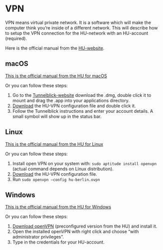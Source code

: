 VPN
===

VPN means virtual private network. It is a software which will make the computer think you’re inside of a different network. This will describe how to setup the VPN connection for the HU-network with an HU-account (required).

Here is the official manual from the [HU-website].

macOS
-----

[This is the official manual from the HU for macOS]

Or you can follow these steps:

1.  Go to the [Tunnelblick-website] download the .dmg, double click it to mount and drag the .app into your applications directory.
2.  [Download] the HU-VPN configuration file and double click it.
3.  Follow the Tunnelblick instructions and enter your account details. A small symbol will show up in the status bar.

Linux
-----

[This is the official manual from the HU for Linux]

Or you can follow these steps:

1.  Install open VPN on your system with: `sudo aptitude install openvpn` (actual command depends on Linux distribution).
2.  [Download] the HU-VPN configuration file.
3.  Run `sudo openvpn –config hu-berlin.ovpn`

Windows
-------

[This is the official manual from the HU for Windows]

Or you can follow these steps:

1.  [Download openVPN] (preconfigured version from the HU) and install it.
2.  Open the installed openVPN with right click and choose “with administrator privileges”.
3.  Type in the credentials for your HU-account.

  [HU-website]: https://www.cms.hu-berlin.de/de/dl/netze/vpn
  [This is the official manual from the HU for macOS]: https://www.cms.hu-berlin.de/de/dl/netze/vpn/openvpn/macosx/ovpn-macosx.pdf
  [Tunnelblick-website]: https://tunnelblick.net/
  [Download]: https://www.cms.hu-berlin.de/de/dl/netze/vpn/openvpn/hu-berlin.ovpn
  [This is the official manual from the HU for Linux]: https://www.cms.hu-berlin.de/de/dl/netze/vpn/openvpn/allgemein/ovpn-linux.pdf
  [This is the official manual from the HU for Windows]: https://www.cms.hu-berlin.de/de/dl/netze/vpn/openvpn/windows10/ovpn-win10.pdf
  [Download openVPN]: https://www.cms.hu-berlin.de/de/dl/netze/vpn/openvpn/openvpn-install-x86_64-cms.exe